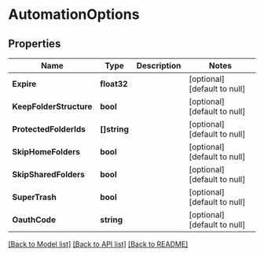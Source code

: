 # AutomationOptions

## Properties
Name | Type | Description | Notes
------------ | ------------- | ------------- | -------------
**Expire** | **float32** |  | [optional] [default to null]
**KeepFolderStructure** | **bool** |  | [optional] [default to null]
**ProtectedFolderIds** | **[]string** |  | [optional] [default to null]
**SkipHomeFolders** | **bool** |  | [optional] [default to null]
**SkipSharedFolders** | **bool** |  | [optional] [default to null]
**SuperTrash** | **bool** |  | [optional] [default to null]
**OauthCode** | **string** |  | [optional] [default to null]

[[Back to Model list]](../README.md#documentation-for-models) [[Back to API list]](../README.md#documentation-for-api-endpoints) [[Back to README]](../README.md)


